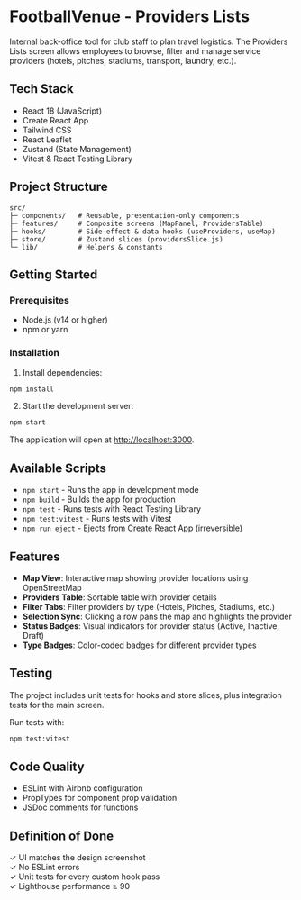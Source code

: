 # FootballVenue - Providers Lists

Internal back-office tool for club staff to plan travel logistics. The Providers Lists screen allows employees to browse, filter and manage service providers (hotels, pitches, stadiums, transport, laundry, etc.).

## Tech Stack

- React 18 (JavaScript)
- Create React App
- Tailwind CSS
- React Leaflet
- Zustand (State Management)
- Vitest & React Testing Library

## Project Structure

```
src/
├─ components/   # Reusable, presentation-only components
├─ features/     # Composite screens (MapPanel, ProvidersTable)
├─ hooks/        # Side-effect & data hooks (useProviders, useMap)
├─ store/        # Zustand slices (providersSlice.js)
└─ lib/          # Helpers & constants
```

## Getting Started

### Prerequisites

- Node.js (v14 or higher)
- npm or yarn

### Installation

1. Install dependencies:
```bash
npm install
```

2. Start the development server:
```bash
npm start
```

The application will open at [http://localhost:3000](http://localhost:3000).

## Available Scripts

- `npm start` - Runs the app in development mode
- `npm build` - Builds the app for production
- `npm test` - Runs tests with React Testing Library
- `npm test:vitest` - Runs tests with Vitest
- `npm run eject` - Ejects from Create React App (irreversible)

## Features

- **Map View**: Interactive map showing provider locations using OpenStreetMap
- **Providers Table**: Sortable table with provider details
- **Filter Tabs**: Filter providers by type (Hotels, Pitches, Stadiums, etc.)
- **Selection Sync**: Clicking a row pans the map and highlights the provider
- **Status Badges**: Visual indicators for provider status (Active, Inactive, Draft)
- **Type Badges**: Color-coded badges for different provider types

## Testing

The project includes unit tests for hooks and store slices, plus integration tests for the main screen.

Run tests with:
```bash
npm test:vitest
```

## Code Quality

- ESLint with Airbnb configuration
- PropTypes for component prop validation
- JSDoc comments for functions

## Definition of Done

✓ UI matches the design screenshot  
✓ No ESLint errors  
✓ Unit tests for every custom hook pass  
✓ Lighthouse performance ≥ 90
